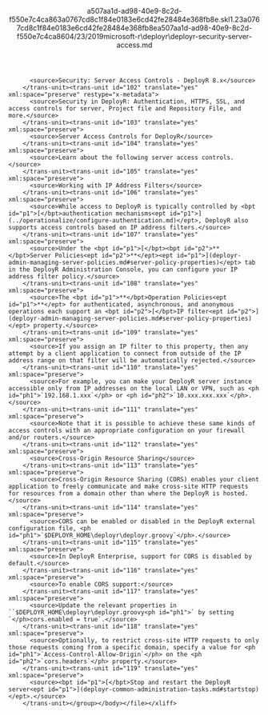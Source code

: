<?xml version="1.0"?><xliff version="1.2" xmlns="urn:oasis:names:tc:xliff:document:1.2" xmlns:xsi="http://www.w3.org/2001/XMLSchema-instance" xsi:schemaLocation="urn:oasis:names:tc:xliff:document:1.2 xliff-core-1.2-transitional.xsd"><file datatype="xml" original="deployr-security-server-access.md" source-language="en-US" target-language="en-US"><header><tool tool-id="mdxliff" tool-name="mdxliff" tool-version="1.0-1931010" tool-company="Microsoft" /><xliffext:skl_file_name xmlns:xliffext="urn:microsoft:content:schema:xliffextensions">a507aa1d-ad98-40e9-8c2d-f550e7c4ca863a0767cd8c1f84e0183e6cd42fe28484e368fb8e.skl</xliffext:skl_file_name><xliffext:version xmlns:xliffext="urn:microsoft:content:schema:xliffextensions">1.2</xliffext:version><xliffext:ms.openlocfilehash xmlns:xliffext="urn:microsoft:content:schema:xliffextensions">3a0767cd8c1f84e0183e6cd42fe28484e368fb8e</xliffext:ms.openlocfilehash><xliffext:ms.sourcegitcommit xmlns:xliffext="urn:microsoft:content:schema:xliffextensions">a507aa1d-ad98-40e9-8c2d-f550e7c4ca86</xliffext:ms.sourcegitcommit><xliffext:ms.lasthandoff xmlns:xliffext="urn:microsoft:content:schema:xliffextensions">04/23/2019</xliffext:ms.lasthandoff><xliffext:ms.openlocfilepath xmlns:xliffext="urn:microsoft:content:schema:xliffextensions">microsoft-r\deployr\deployr-security-server-access.md</xliffext:ms.openlocfilepath></header><body><group id="content" extype="content"><trans-unit id="101" translate="yes" xml:space="preserve" restype="x-metadata">
          <source>Security: Server Access Controls - DeployR 8.x</source>
        </trans-unit><trans-unit id="102" translate="yes" xml:space="preserve" restype="x-metadata">
          <source>Security in DeployR: Authentication, HTTPS, SSL, and access controls for server, Project file and Repository File, and more.</source>
        </trans-unit><trans-unit id="103" translate="yes" xml:space="preserve">
          <source>Server Access Controls for DeployR</source>
        </trans-unit><trans-unit id="104" translate="yes" xml:space="preserve">
          <source>Learn about the following server access controls.</source>
        </trans-unit><trans-unit id="105" translate="yes" xml:space="preserve">
          <source>Working with IP Address Filters</source>
        </trans-unit><trans-unit id="106" translate="yes" xml:space="preserve">
          <source>While access to DeployR is typically controlled by <bpt id="p1">[</bpt>authentication mechanisms<ept id="p1">](../operationalize/configure-authentication.md)</ept>, DeployR also supports access controls based on IP address filters.</source>
        </trans-unit><trans-unit id="107" translate="yes" xml:space="preserve">
          <source>Under the <bpt id="p1">[</bpt><bpt id="p2">**</bpt>Server Policies<ept id="p2">**</ept><ept id="p1">](deployr-admin-managing-server-policies.md#server-policy-properties)</ept> tab in the DeployR Administration Console, you can configure your IP address filter policy.</source>
        </trans-unit><trans-unit id="108" translate="yes" xml:space="preserve">
          <source>The <bpt id="p1">**</bpt>Operation Policies<ept id="p1">**</ept> for authenticated, asynchronous, and anonymous operations each support an <bpt id="p2">[</bpt>IP filter<ept id="p2">](deployr-admin-managing-server-policies.md#server-policy-properties)</ept> property.</source>
        </trans-unit><trans-unit id="109" translate="yes" xml:space="preserve">
          <source>If you assign an IP filter to this property, then any attempt by a client application to connect from outside of the IP address range on that filter will be automatically rejected.</source>
        </trans-unit><trans-unit id="110" translate="yes" xml:space="preserve">
          <source>For example, you can make your DeployR server instance accessible only from IP addresses on the local LAN or VPN, such as <ph id="ph1">`192.168.1.xxx`</ph> or <ph id="ph2">`10.xxx.xxx.xxx`</ph>.</source>
        </trans-unit><trans-unit id="111" translate="yes" xml:space="preserve">
          <source>Note that it is possible to achieve these same kinds of access controls with an appropriate configuration on your firewall and/or routers.</source>
        </trans-unit><trans-unit id="112" translate="yes" xml:space="preserve">
          <source>Cross-Origin Resource Sharing</source>
        </trans-unit><trans-unit id="113" translate="yes" xml:space="preserve">
          <source>Cross-Origin Resource Sharing (CORS) enables your client application to freely communicate and make cross-site HTTP requests for resources from a domain other than where the DeployR is hosted.</source>
        </trans-unit><trans-unit id="114" translate="yes" xml:space="preserve">
          <source>CORS can be enabled or disabled in the DeployR external configuration file, <ph id="ph1">`$DEPLOYR_HOME\deployr\deployr.groovy`</ph>.</source>
        </trans-unit><trans-unit id="115" translate="yes" xml:space="preserve">
          <source>In DeployR Enterprise, support for CORS is disabled by default.</source>
        </trans-unit><trans-unit id="116" translate="yes" xml:space="preserve">
          <source>To enable CORS support:</source>
        </trans-unit><trans-unit id="117" translate="yes" xml:space="preserve">
          <source>Update the relevant properties in ``$DEPLOYR_HOME\deployr\deployr.groovy<ph id="ph1">` by setting `</ph>cors.enabled = true`.</source>
        </trans-unit><trans-unit id="118" translate="yes" xml:space="preserve">
          <source>Optionally, to restrict cross-site HTTP requests to only those requests coming from a specific domain, specify a value for <ph id="ph1">`Access-Control-Allow-Origin`</ph> on the <ph id="ph2">`cors.headers`</ph> property.</source>
        </trans-unit><trans-unit id="119" translate="yes" xml:space="preserve">
          <source><bpt id="p1">[</bpt>Stop and restart the DeployR server<ept id="p1">](deployr-common-administration-tasks.md#startstop)</ept>.</source>
        </trans-unit></group></body></file></xliff>